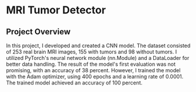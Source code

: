 # MRI Tumor Detector

## Project Overview
In this project, I developed and created a CNN model. The dataset consisted of 253 real brain MRI images, 155 with tumors and 98 without tumors. I utilized PyTorch's neural network module (nn.Module) and a DataLoader for better data handling. The result of the model's first evaluation was not promising, with an accuracy of 38 percent. However, I trained the model with the Adam optimizer, using 400 epochs and a learning rate of 0.0001. The trained model achieved an accuracy of 100 percent.
